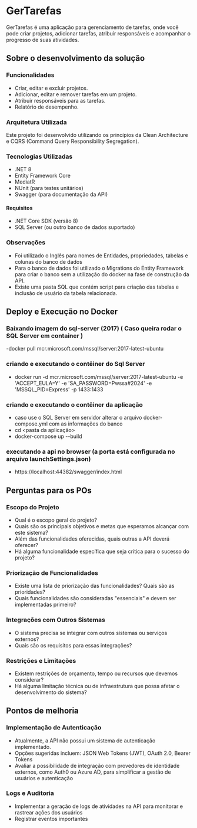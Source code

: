 # GerTarefas

GerTarefas é uma aplicação para gerenciamento de tarefas, onde você pode criar projetos, adicionar tarefas, atribuir responsáveis e acompanhar o progresso de suas atividades.

## Sobre o desenvolvimento da solução

### Funcionalidades

- Criar, editar e excluir projetos.
- Adicionar, editar e remover tarefas em um projeto.
- Atribuir responsáveis para as tarefas.
- Relatório de desempenho.

### Arquitetura Utilizada

Este projeto foi desenvolvido utilizando os princípios da Clean Architecture e CQRS (Command Query Responsibility Segregation).

### Tecnologias Utilizadas

- .NET 8 
- Entity Framework Core
- MediatR
- NUnit (para testes unitários)
- Swagger (para documentação da API)

#### Requisitos

- .NET Core SDK (versão 8)
- SQL Server (ou outro banco de dados suportado)

### Observações
- Foi utilizado o Inglês para nomes de Entidades, propriedades, tabelas e colunas do banco de dados
- Para o banco de dados foi utilizado o Migrations do Entity Framework para criar o banco sem a utilização do docker na fase de construção da API.
- Existe uma pasta SQL que contém script para criação das tabelas e inclusão de usuário da tabela relacionada.

## Deploy e Execução no Docker

### Baixando imagem do sql-server (2017) ( Caso queira rodar o SQL Server em container )
-docker pull mcr.microsoft.com/mssql/server:2017-latest-ubuntu

### criando e executando o contêiner do Sql Server
- docker run -d mcr.microsoft.com/mssql/server:2017-latest-ubuntu -e 'ACCEPT_EULA=Y' -e 'SA_PASSWORD=Pwssa#2024' -e 'MSSQL_PID=Express' -p 1433:1433

### criando e executando o contêiner da aplicação
- caso use o SQL Server em servidor alterar o arquivo docker-compose.yml com as informações do banco 
- cd \<pasta da aplicação>
- docker-compose up --build

### executando a api no browser  (a porta está configurada no arquivo launchSettings.json)
- https://localhost:44382/swagger/index.html

## Perguntas para os POs

### Escopo do Projeto
- Qual é o escopo geral do projeto?
- Quais são os principais objetivos e metas que esperamos alcançar com este sistema?
- Além das funcionalidades oferecidas, quais outras a API deverá oferecer?
- Há alguma funcionalidade específica que seja crítica para o sucesso do projeto?

### Priorização de Funcionalidades
- Existe uma lista de priorização das funcionalidades? Quais são as prioridades?
- Quais funcionalidades são consideradas "essenciais" e devem ser implementadas primeiro?

### Integrações com Outros Sistemas
- O sistema precisa se integrar com outros sistemas ou serviços externos?
- Quais são os requisitos para essas integrações?

### Restrições e Limitações
- Existem restrições de orçamento, tempo ou recursos que devemos considerar?
- Há alguma limitação técnica ou de infraestrutura que possa afetar o desenvolvimento do sistema?

## Pontos de melhoria

### Implementação de Autenticação
- Atualmente, a API não possui um sistema de autenticação implementado.
- Opções sugeridas incluem: JSON Web Tokens (JWT), OAuth 2.0, Bearer Tokens
- Avaliar a possibilidade de integração com provedores de identidade externos, como Auth0 ou Azure AD, para simplificar a gestão de usuários e autenticação

### Logs e Auditoria
- Implementar a geração de logs de atividades na API para monitorar e rastrear ações dos usuários
- Registrar eventos importantes
  
